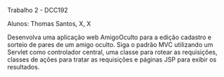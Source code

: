 Trabalho 2 - DCC192

Alunos: Thomas Santos, X, X

Desenvolva uma aplicação web AmigoOculto para a edição cadastro e sorteio de pares de um amigo oculto. Siga o padrão MVC utilizando um Servlet como controlador central, uma classe para rotear as requisições, classes de ações para tratar as requisições e páginas JSP para exibir os resultados.
